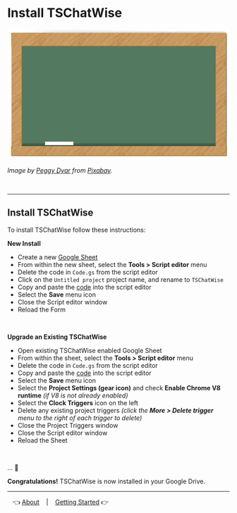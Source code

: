 # Install TSChatWise 

![](../chalkboard.jpg)

*Image by [Peggy Dyar](https://pixabay.com/users/4Me2Design-3106045/?utm_source=link-attribution&amp;utm_medium=referral&amp;utm_campaign=image&amp;utm_content=2629436) from [Pixabay](https://pixabay.com/?utm_source=link-attribution&amp;utm_medium=referral&amp;utm_campaign=image&amp;utm_content=2629436).*

<br>

---

## Install TSChatWise

To install TSChatWise follow these instructions:


**New Install**

* Create a new [Google Sheet](sheet.new)
* From within the new sheet, select the **Tools > Script editor** menu 
* Delete the code in `Code.gs` from the script editor
* Click on the `Untitled project` project name, and rename to `TSChatWise`
* Copy and paste the [code](../Code.gs) into the script editor
* Select the **Save** menu icon
* Close the Script editor window
* Reload the Form

<br>

**Upgrade an Existing TSChatWise**

* Open existing TSChatWise enabled Google Sheet
* From within the sheet, select the **Tools > Script editor** menu 
* Delete the code in `Code.gs` from the script editor
* Copy and paste the [code](../Code.gs) into the script editor
* Select the **Save** menu icon
* Select the **Project Settings (gear icon)** and check **Enable Chrome V8 runtime** *(if V8 is not already enabled)*
* Select the **Clock Triggers** icon on the left
* Delete any existing project triggers *(click the __More > Delete trigger__ menu to the right of each trigger to delete)*
* Close the Project Triggers window
* Close the Script editor window
* Reload the Sheet

<br>


... 🚧


**Congratulations!** TSChatWise is now installed in your Google Drive. 


---

&nbsp;&nbsp; 👈 [About](About.md) &nbsp;&nbsp; |  &nbsp;&nbsp; [Getting Started](GettingStarted.md) 👉 &nbsp;&nbsp;

